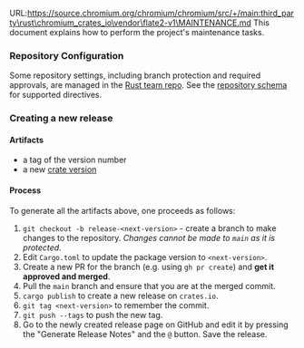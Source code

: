URL:https://source.chromium.org/chromium/chromium/src/+/main:third_party\rust\chromium_crates_io\vendor\flate2-v1\MAINTENANCE.md
This document explains how to perform the project's maintenance tasks.

### Repository Configuration

Some repository settings, including branch protection and required approvals, are managed in the
[Rust team repo](https://github.com/rust-lang/team/blob/master/repos/rust-lang/flate2-rs.toml).
See the [repository schema](https://github.com/rust-lang/team/blob/aaa8039a2420a07cab9bbaca3885b3ad95a256a7/docs/toml-schema.md?plain=1#L248)
for supported directives.

### Creating a new release

#### Artifacts

* a tag of the version number
* a new [crate version](https://crates.io/crates/flate2/versions)

#### Process

To generate all the artifacts above, one proceeds as follows:

1. `git checkout -b release-<next-version>` - create a branch to make changes to the repository. *Changes cannot be made to `main` as it is protected.*
2. Edit `Cargo.toml` to update the package version to `<next-version>`.
3. Create a new PR for the branch (e.g. using `gh pr create`) and **get it approved and merged**.
4. Pull the `main` branch and ensure that you are at the merged commit.
4. `cargo publish` to create a new release on `crates.io`.
5. `git tag <next-version>` to remember the commit.
6. `git push --tags` to push the new tag.
7. Go to the newly created release page on GitHub and edit it by pressing the "Generate Release Notes" and the `@` button. Save the release.
